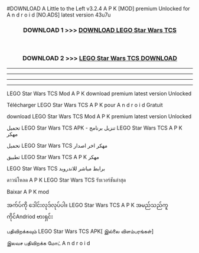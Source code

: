 #DOWNLOAD A Little to the Left v3.2.4 A P K [MOD] premium Unlocked for A n d r o i d [NO.ADS] latest version 43u7u 



<div align="center">

<h3>DOWNLOAD 1 >>> <a href="https://downloadmod1.web.app/?judul=LEGO Star Wars TCS">DOWNLOAD LEGO Star Wars TCS</a></h3><br>

<h3>DOWNLOAD 2 >>> <a href="https://downloadmod1.web.app/?judul=LEGO Star Wars TCS">LEGO Star Wars TCS DOWNLOAD </a></h3>

</div>


----------------------------------------------------------

----------------------------------------------------------

----------------------------------------------------------

----------------------------------------------------------


LEGO Star Wars TCS Mod A P K download premium latest version Unlocked

Télécharger LEGO Star Wars TCS A P K pour A n d r o i d Gratuit

download LEGO Star Wars TCS Mod A P K premium latest version Unlocked

تحميل LEGO Star Wars TCS APK - تنزيل برنامج LEGO Star Wars TCS A P K مهكر

تحميل LEGO Star Wars TCS مهكر اخر اصدار

تطبيق LEGO Star Wars TCS A P K مهكر

LEGO Star Wars TCS برابط مباشر للاندرويد

ดาวน์โหลด A P K LEGO Star Wars TCS รับเวอร์ชันล่าสุด

Baixar A P K mod

အက်ပ်ကို ဒေါင်းလုဒ်လုပ်ပါ။ LEGO Star Wars TCS A P K အမည်သည်ကူကိုင်Andriod ဗားရှင်း

பதிவிறக்கவும் LEGO Star Wars TCS APK[ இல்லை விளம்பரங்கள்] 
 
இலவச பதிவிறக்க மோட் A n d r o i d



